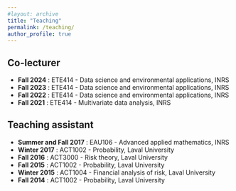 ```yaml
---
#layout: archive
title: "Teaching"
permalink: /teaching/
author_profile: true
---
```


Co-lecturer
----------

* **Fall 2024** : ETE414 - Data science and environmental applications, INRS
* **Fall 2023** : ETE414 - Data science and environmental applications, INRS
* **Fall 2022** : ETE414 - Data science and environmental applications, INRS
* **Fall 2021** : ETE414 - Multivariate data analysis, INRS

Teaching assistant
-----------

* **Summer and Fall 2017** : EAU106 - Advanced applied mathematics, INRS
* **Winter 2017** : ACT1002 - Probability, Laval University
* **Fall 2016** : ACT3000 - Risk theory, Laval University
* **Fall 2015** : ACT1002 - Probability, Laval University
* **Winter 2015** : ACT1004 - Financial analysis of risk, Laval University
* **Fall 2014** : ACT1002 - Probability, Laval University
